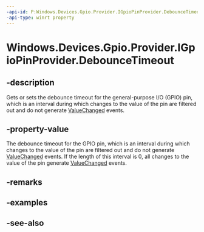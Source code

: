 ----api-id: P:Windows.Devices.Gpio.Provider.IGpioPinProvider.DebounceTimeout
-api-type: winrt property
---<!-- Property syntaxpublic Windows.Foundation.TimeSpan DebounceTimeout { get;  set; }--># Windows.Devices.Gpio.Provider.IGpioPinProvider.DebounceTimeout## -descriptionGets or sets the debounce timeout for the general-purpose I/O (GPIO) pin, which is an interval during which changes to the value of the pin are filtered out and do not generate [ValueChanged](igpiopinprovider_valuechanged.md) events.## -property-valueThe debounce timeout for the GPIO pin, which is an interval during which changes to the value of the pin are filtered out and do not generate [ValueChanged](igpiopinprovider_valuechanged.md) events. If the length of this interval is 0, all changes to the value of the pin generate [ValueChanged](igpiopinprovider_valuechanged.md) events.## -remarks## -examples## -see-also